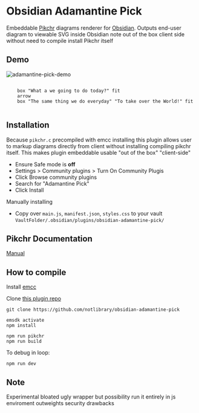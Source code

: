 # Obsidian Adamantine Pick

Embeddable [Pikchr](https://pikchr.org) diagrams renderer for
[Obsidian](https://obsidian.md).  Outputs end-user diagram to viewable SVG inside
Obsidian note out of the box client side without need to compile install Pikchr
itself

## Demo

![adamantine-pick-demo](https://user-images.githubusercontent.com/40695473/214959908-ae7b23f2-02f4-4c54-815e-7204ae318911.gif)

``` pikchr 
	
	box "What a we going to do today?" fit 
	arrow
	box "The same thing we do everyday" "To take over the World!" fit
	
```

## Installation

Because `pikchr.c` precompiled with emcc installing this plugin allows user to
markup diagrams directly from client without installing compiling pikchr
itself.  This makes plugin embeddable usable "out of the box" "client-side"

- Ensure Safe mode is **off** 
- Settings > Community plugins > Turn On Community Plugis
- Click Browse community plugins
- Search for "Adamantine Pick"
- Click Install

Manually installing
- Copy over `main.js`, `manifest.json`, `styles.css` to your vault 
    `VaultFolder/.obsidian/plugins/obsidian-adamantine-pick/`


## Pikchr Documentation

[Manual](https://pikchr.org/home/doc/trunk/doc/userman.md)

## How to compile
Install [emcc](https://emscripten.org)

Clone [this plugin repo](notlibrary/obsidian-adamantine-pick) 
	
	git clone https://github.com/notlibrary/obsidian-adamantine-pick
	
    emsdk activate
    npm install

    npm run pikchr
    npm run build 
 	
To debug in loop: 

	npm run dev

## Note
Experimental bloated ugly wrapper but possibility run it entirely in 
js enviroment outweights security drawbacks
